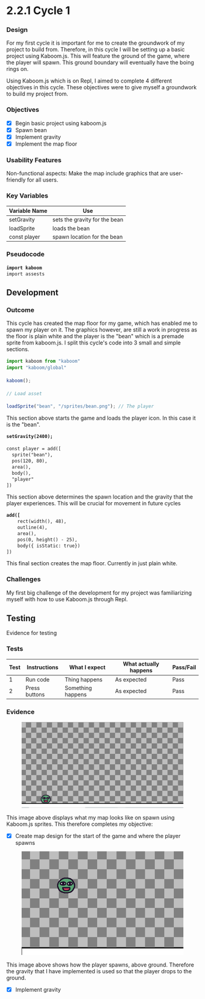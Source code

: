# 2.2.1 Cycle 1

### Design

For my first cycle it is important for me to create the groundwork of my project to build from. Therefore, in this cycle I will be setting up a basic project using Kaboom.js. This will feature the ground of the game, where the player will spawn. This ground boundary will eventually have the boing rings on.

Using Kaboom.js which is on Repl, I aimed to complete 4 different objectives in this cycle. These objectives were to give myself a groundwork to build my project from.&#x20;

### Objectives

* [x] Begin basic project using kaboom.js
* [x] Spawn bean
* [x] Implement gravity
* [x] Implement the map floor

### Usability Features

Non-functional aspects: Make the map include graphics that are user-friendly for all users.

### Key Variables

| Variable Name | Use                           |
| ------------- | ----------------------------- |
| setGravity    | sets the gravity for the bean |
| loadSprite    | loads the bean                |
| const player  | spawn location for the bean   |

### Pseudocode

<pre><code><strong>import kaboom
</strong>import assests
</code></pre>

## Development

### Outcome

This cycle has created the map floor for my game, which has enabled me to spawn my player on it. The graphics however, are still a work in progress as the floor is plain white and the player is the "bean" which is a premade sprite from kaboom.js. I split this cycle's code into 3 small and simple sections.

```javascript
import kaboom from "kaboom"
import "kaboom/global"

kaboom();

// Load asset

loadSprite("bean", "/sprites/bean.png"); // The player
```

This section above starts the game and loads the player icon. In this case it is the "bean".

<pre class="language-javascript"><code class="lang-javascript"><strong>setGravity(2400);
</strong>
const player = add([
  sprite("bean"),
  pos(120, 80),
  area(),
  body(),
  "player"
])
</code></pre>

This section above determines the spawn location and the gravity that the player experiences. This will be crucial for movement in future cycles

<pre class="language-javascript"><code class="lang-javascript"><strong>add([
</strong>    rect(width(), 48),
    outline(4),
    area(),
    pos(0, height() - 25),
    body({ isStatic: true})
])
</code></pre>

This final section creates the map floor. Currently in just plain white.

### Challenges

My first big challenge of the development for my project was familiarizing myself with how to use Kaboom.js through Repl.&#x20;

## Testing

Evidence for testing

### Tests

| Test | Instructions  | What I expect     | What actually happens | Pass/Fail |
| ---- | ------------- | ----------------- | --------------------- | --------- |
| 1    | Run code      | Thing happens     | As expected           | Pass      |
| 2    | Press buttons | Something happens | As expected           | Pass      |

### Evidence

<figure><img src="../.gitbook/assets/image (4).png" alt=""><figcaption></figcaption></figure>

This image above displays what my map looks like on spawn using Kaboom.js sprites. This therefore completes my objective:

* [x] Create map design for the start of the game and where the player spawns

<figure><img src="../.gitbook/assets/image.png" alt=""><figcaption></figcaption></figure>

This image above shows how the player spawns, above ground. Therefore the gravity that I have implemented is used so that the player drops to the ground.

* [x] Implement gravity
